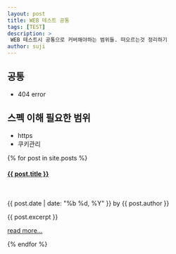 ```yaml
---
layout: post
title: WEB 테스트 공통  
tags: [TEST]
description: >
 WEB 테스트시 공통으로 커버해야하는 범위들. 떠오르는것 정리하기 
author: suji
---
```



## 공통
- 404 error


## 스펙 이해 필요한 범위 
- https
- 쿠키관리


{% for post in site.posts %}
    <div class="home-post-list">
        <h4><a href="{{ post.url }}" class="link-post_list">{{ post.title }}</a></h4>        
        <p class="post-meta">
            {{ post.date | date: "%b %d, %Y" }} by {{ post.author }}
        </p>
        <div class="post-list-content">
            {{ post.excerpt }}
            <p class="text-right"><a href="{{ post.url }}">read more...</a></p>
        </div>
    </div>
{% endfor %}
